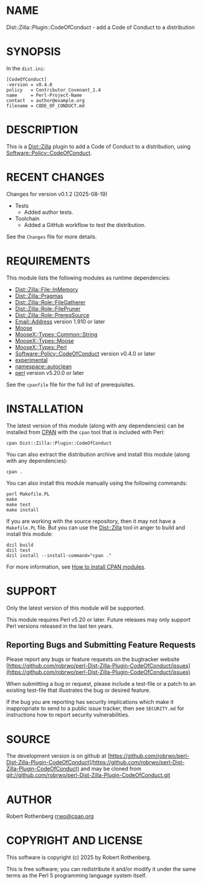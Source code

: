 # NAME

Dist::Zilla::Plugin::CodeOfConduct - add a Code of Conduct to a distribution

# SYNOPSIS

In the `dist.ini`:

```
[CodeOfConduct]
-version = v0.4.0
policy   = Contributor_Covenant_1.4
name     = Perl-Project-Name
contact  = author@example.org
filename = CODE_OF_CONDUCT.md
```

# DESCRIPTION

This is a [Dist::Zilla](https://metacpan.org/pod/Dist%3A%3AZilla) plugin to add a Code of Conduct to a distribution, using [Software::Policy::CodeOfConduct](https://metacpan.org/pod/Software%3A%3APolicy%3A%3ACodeOfConduct).

# RECENT CHANGES

Changes for version v0.1.2 (2025-08-19)

- Tests
    - Added author tests.
- Toolchain
    - Added a GitHub workflow to test the distribution.

See the `Changes` file for more details.

# REQUIREMENTS

This module lists the following modules as runtime dependencies:

- [Dist::Zilla::File::InMemory](https://metacpan.org/pod/Dist%3A%3AZilla%3A%3AFile%3A%3AInMemory)
- [Dist::Zilla::Pragmas](https://metacpan.org/pod/Dist%3A%3AZilla%3A%3APragmas)
- [Dist::Zilla::Role::FileGatherer](https://metacpan.org/pod/Dist%3A%3AZilla%3A%3ARole%3A%3AFileGatherer)
- [Dist::Zilla::Role::FilePruner](https://metacpan.org/pod/Dist%3A%3AZilla%3A%3ARole%3A%3AFilePruner)
- [Dist::Zilla::Role::PrereqSource](https://metacpan.org/pod/Dist%3A%3AZilla%3A%3ARole%3A%3APrereqSource)
- [Email::Address](https://metacpan.org/pod/Email%3A%3AAddress) version 1.910 or later
- [Moose](https://metacpan.org/pod/Moose)
- [MooseX::Types::Common::String](https://metacpan.org/pod/MooseX%3A%3ATypes%3A%3ACommon%3A%3AString)
- [MooseX::Types::Moose](https://metacpan.org/pod/MooseX%3A%3ATypes%3A%3AMoose)
- [MooseX::Types::Perl](https://metacpan.org/pod/MooseX%3A%3ATypes%3A%3APerl)
- [Software::Policy::CodeOfConduct](https://metacpan.org/pod/Software%3A%3APolicy%3A%3ACodeOfConduct) version v0.4.0 or later
- [experimental](https://metacpan.org/pod/experimental)
- [namespace::autoclean](https://metacpan.org/pod/namespace%3A%3Aautoclean)
- [perl](https://metacpan.org/pod/perl) version v5.20.0 or later

See the `cpanfile` file for the full list of prerequisites.

# INSTALLATION

The latest version of this module (along with any dependencies) can be installed from [CPAN](https://www.cpan.org) with the `cpan` tool that is included with Perl:

```
cpan Dist::Zilla::Plugin::CodeOfConduct
```

You can also extract the distribution archive and install this module (along with any dependencies):

```
cpan .
```

You can also install this module manually using the following commands:

```
perl Makefile.PL
make
make test
make install
```

If you are working with the source repository, then it may not have a `Makefile.PL` file.  But you can use the [Dist::Zilla](https://dzil.org/) tool in anger to build and install this module:

```
dzil build
dzil test
dzil install --install-command="cpan ."
```

For more information, see [How to install CPAN modules](https://www.cpan.org/modules/INSTALL.html).

# SUPPORT

Only the latest version of this module will be supported.

This module requires Perl v5.20 or later.  Future releases may only support Perl versions released in the last ten
years.

## Reporting Bugs and Submitting Feature Requests

Please report any bugs or feature requests on the bugtracker website
[https://github.com/robrwo/perl-Dist-Zilla-Plugin-CodeOfConduct/issues](https://github.com/robrwo/perl-Dist-Zilla-Plugin-CodeOfConduct/issues)

When submitting a bug or request, please include a test-file or a
patch to an existing test-file that illustrates the bug or desired
feature.

If the bug you are reporting has security implications which make it inappropriate to send to a public issue tracker,
then see `SECURITY.md` for instructions how to report security vulnerabilities.

# SOURCE

The development version is on github at [https://github.com/robrwo/perl-Dist-Zilla-Plugin-CodeOfConduct](https://github.com/robrwo/perl-Dist-Zilla-Plugin-CodeOfConduct)
and may be cloned from [git://github.com/robrwo/perl-Dist-Zilla-Plugin-CodeOfConduct.git](git://github.com/robrwo/perl-Dist-Zilla-Plugin-CodeOfConduct.git)

# AUTHOR

Robert Rothenberg <rrwo@cpan.org>

# COPYRIGHT AND LICENSE

This software is copyright (c) 2025 by Robert Rothenberg.

This is free software; you can redistribute it and/or modify it under
the same terms as the Perl 5 programming language system itself.
